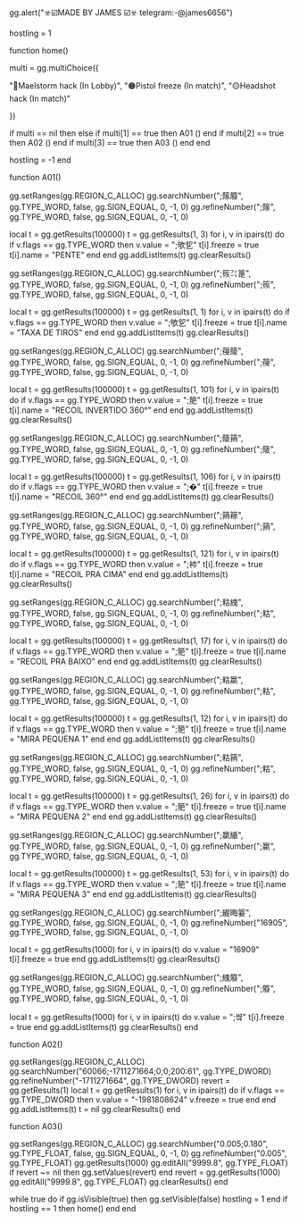 
gg.alert("☣️☑️MADE BY JAMES ☑️☣️                                                                                              telegram:-@james6656")

hostling = 1

function home()

multi = gg.multiChoice({

"🔴Maelstorm hack (In Lobby)",
"🟠Pistol  freeze   (In match)",
"🟡Headshot hack (In match)"

})

if multi == nil then else
if multi[1] == true then A01 () end
if multi[2] == true then A02 () end
if multi[3] == true then A03 ()
end
end

hostling = -1
end

function A01()

gg.setRanges(gg.REGION_C_ALLOC)
gg.searchNumber(";䉌䉬", gg.TYPE_WORD, false, gg.SIGN_EQUAL, 0, -1, 0)
gg.refineNumber(";䉌", gg.TYPE_WORD, false, gg.SIGN_EQUAL, 0, -1, 0)

local t = gg.getResults(100000)
t = gg.getResults(1, 3)
for i, v in ipairs(t) do
if v.flags == gg.TYPE_WORD then
v.value = ";欨乮"
t[i].freeze = true
t[i].name = "PENTE"
end
end
gg.addListItems(t)
gg.clearResults()

gg.setRanges(gg.REGION_C_ALLOC)
gg.searchNumber(";䈐㌳䈕", gg.TYPE_WORD, false, gg.SIGN_EQUAL, 0, -1, 0)
gg.refineNumber(";䈐", gg.TYPE_WORD, false, gg.SIGN_EQUAL, 0, -1, 0)

local t = gg.getResults(100000)
t = gg.getResults(1, 1)
for i, v in ipairs(t) do
if v.flags == gg.TYPE_WORD then
v.value = ";欨乮"
t[i].freeze = true
t[i].name = "TAXA DE TIROS"
end
end
gg.addListItems(t)
gg.clearResults()

gg.setRanges(gg.REGION_C_ALLOC)
gg.searchNumber(";䈜䉄", gg.TYPE_WORD, false, gg.SIGN_EQUAL, 0, -1, 0)
gg.refineNumber(";䈜", gg.TYPE_WORD, false, gg.SIGN_EQUAL, 0, -1, 0)

local t = gg.getResults(100000)
t = gg.getResults(1, 101)
for i, v in ipairs(t) do
if v.flags == gg.TYPE_WORD then
v.value = ";䈈"
t[i].freeze = true
t[i].name = "RECOIL INVERTIDO 360°"
end
end
gg.addListItems(t)
gg.clearResults()

gg.setRanges(gg.REGION_C_ALLOC)
gg.searchNumber(";䉄䈰", gg.TYPE_WORD, false, gg.SIGN_EQUAL, 0, -1, 0)
gg.refineNumber(";䉄", gg.TYPE_WORD, false, gg.SIGN_EQUAL, 0, -1, 0)

local t = gg.getResults(100000)
t = gg.getResults(1, 106)
for i, v in ipairs(t) do
if v.flags == gg.TYPE_WORD then
v.value = ";�"
t[i].freeze = true
t[i].name = "RECOIL 360°"
end
end
gg.addListItems(t)
gg.clearResults()

gg.setRanges(gg.REGION_C_ALLOC)
gg.searchNumber(";䈰䉘", gg.TYPE_WORD, false, gg.SIGN_EQUAL, 0, -1, 0)
gg.refineNumber(";䈰", gg.TYPE_WORD, false, gg.SIGN_EQUAL, 0, -1, 0)

local t = gg.getResults(100000)
t = gg.getResults(1, 121)
for i, v in ipairs(t) do
if v.flags == gg.TYPE_WORD then
v.value = ";䘜"
t[i].freeze = true
t[i].name = "RECOIL PRA CIMA"
end
end
gg.addListItems(t)
gg.clearResults()

gg.setRanges(gg.REGION_C_ALLOC)
gg.searchNumber(";䊀䌆", gg.TYPE_WORD, false, gg.SIGN_EQUAL, 0, -1, 0)
gg.refineNumber(";䊀", gg.TYPE_WORD, false, gg.SIGN_EQUAL, 0, -1, 0)

local t = gg.getResults(100000)
t = gg.getResults(1, 17)
for i, v in ipairs(t) do
if v.flags == gg.TYPE_WORD then
v.value = ";䈈"
t[i].freeze = true
t[i].name = "RECOIL PRA BAIXO"
end
end
gg.addListItems(t)
gg.clearResults()

gg.setRanges(gg.REGION_C_ALLOC)
gg.searchNumber(";䊀䊨", gg.TYPE_WORD, false, gg.SIGN_EQUAL, 0, -1, 0)
gg.refineNumber(";䊀", gg.TYPE_WORD, false, gg.SIGN_EQUAL, 0, -1, 0)

local t = gg.getResults(100000)
t = gg.getResults(1, 12)
for i, v in ipairs(t) do
if v.flags == gg.TYPE_WORD then
v.value = ";䈈"
t[i].freeze = true
t[i].name = "MIRA PEQUENA 1"
end
end
gg.addListItems(t)
gg.clearResults()

gg.setRanges(gg.REGION_C_ALLOC)
gg.searchNumber(";䊀䈰", gg.TYPE_WORD, false, gg.SIGN_EQUAL, 0, -1, 0)
gg.refineNumber(";䊀", gg.TYPE_WORD, false, gg.SIGN_EQUAL, 0, -1, 0)

local t = gg.getResults(100000)
t = gg.getResults(1, 26)
for i, v in ipairs(t) do
if v.flags == gg.TYPE_WORD then
v.value = ";䈈"
t[i].freeze = true
t[i].name = "MIRA PEQUENA 2"
end
end
gg.addListItems(t)
gg.clearResults()

gg.setRanges(gg.REGION_C_ALLOC)
gg.searchNumber(";䊨䋸", gg.TYPE_WORD, false, gg.SIGN_EQUAL, 0, -1, 0)
gg.refineNumber(";䊨", gg.TYPE_WORD, false, gg.SIGN_EQUAL, 0, -1, 0)

local t = gg.getResults(100000)
t = gg.getResults(1, 53)
for i, v in ipairs(t) do
if v.flags == gg.TYPE_WORD then
v.value = ";䈈"
t[i].freeze = true
t[i].name = "MIRA PEQUENA 3"
end
end
gg.addListItems(t)
gg.clearResults()

gg.setRanges(gg.REGION_C_ALLOC)
gg.searchNumber(";䌂晦䈉", gg.TYPE_WORD, false, gg.SIGN_EQUAL, 0, -1, 0)
gg.refineNumber("16905", gg.TYPE_WORD, false, gg.SIGN_EQUAL, 0, -1, 0)

local t = gg.getResults(1000)
for i, v in ipairs(t) do
v.value = "16909"
t[i].freeze = true
end
gg.addListItems(t)
gg.clearResults()

gg.setRanges(gg.REGION_C_ALLOC)
gg.searchNumber(";䌆䉬", gg.TYPE_WORD, false, gg.SIGN_EQUAL, 0, -1, 0)
gg.refineNumber(";䉬", gg.TYPE_WORD, false, gg.SIGN_EQUAL, 0, -1, 0)

local t = gg.getResults(1000)
for i, v in ipairs(t) do
v.value = ";썈"
t[i].freeze = true
end
gg.addListItems(t)
gg.clearResults()
end

function A02()

gg.setRanges(gg.REGION_C_ALLOC)
gg.searchNumber("60066;-1711271664;0;0;200:61", gg.TYPE_DWORD)
gg.refineNumber("-1711271664", gg.TYPE_DWORD)
revert = gg.getResults(1)
local t = gg.getResults(1)
for i, v in ipairs(t) do
if v.flags == gg.TYPE_DWORD then
v.value = "-1981808624"
v.freeze = true
end
end
gg.addListItems(t)
t = nil
gg.clearResults()
end

function A03()

gg.setRanges(gg.REGION_C_ALLOC)
gg.searchNumber("0.005;0.180", gg.TYPE_FLOAT, false, gg.SIGN_EQUAL, 0, -1, 0)
gg.refineNumber("0.005", gg.TYPE_FLOAT)
gg.getResults(1000)
gg.editAll("9999.8", gg.TYPE_FLOAT)
if revert ~= nil then gg.setValues(revert) end
revert = gg.getResults(1000)
gg.editAll("9999.8", gg.TYPE_FLOAT)
gg.clearResults()
end

while true do
if gg.isVisible(true) then
gg.setVisible(false) hostling = 1
end
if hostling == 1 then home() end
end
